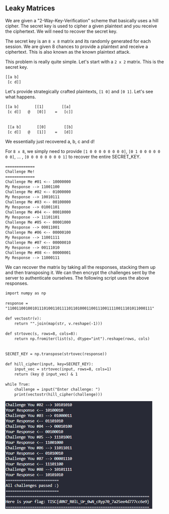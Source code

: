 ## Leaky Matrices
We are given a "2-Way-Key-Verification" scheme that basically uses a hill cipher. The secret key is used to cipher a given plaintext and you receive the ciphertext. We will need to recover the secret key. 

The secret key is an `8 x 8` matrix and its randomly generated for each session. We are given 8 chances to provide a plaintext and receive a ciphertext. This is also known as the known plaintext attack.

This problem is really quite simple. Let's start with a `2 x 2` matrix. This is the secret key.

```
[[a b]
 [c d]]
```

Let's provide strategically crafted plaintexts, `[1 0]` and `[0 1]`. Let's see what happens. 

```
[[a b]       [[1]        [[a]
 [c d]]   @   [0]]    =   [c]]


 [[a b]       [[0]        [[b]
 [c d]]   @   [1]]    =   [d]]
```

We essentially just recovered a, b, c and d!

For `8 x 8`, we simply need to provide `[1 0 0 0 0 0 0 0 0]`, `[0 1 0 0 0 0 0 0 0]`, ... , `[0 0 0 0 0 0 0 0 1]` to recover the entire SECRET_KEY. 

```
=============
Challenge Me!
=============
Challenge Me #01 <-- 10000000
My Response --> 11001100
Challenge Me #02 <-- 01000000
My Response --> 10010111
Challenge Me #03 <-- 00100000
My Response --> 01001101
Challenge Me #04 <-- 00010000 
My Response --> 11101101
Challenge Me #05 <-- 00001000
My Response --> 00011001
Challenge Me #06 <-- 00000100
My Response --> 11001111
Challenge Me #07 <-- 00000010
My Response --> 00111010
Challenge Me #08 <-- 00000001
My Response --> 11000111
```

We can recover the matrix by taking all the responses, stacking them up and then transposing it. We can then encrypt the challenges sent by the server to authenticate ourselves. The following script uses the above responses.

```
import numpy as np

response = "1100110010010111010011011110110100011001110011110011101011000111"

def vectostr(v):
    return "".join(map(str, v.reshape(-1)))

def strtovec(s, rows=8, cols=8):
    return np.fromiter(list(s), dtype="int").reshape(rows, cols)


SECRET_KEY = np.transpose(strtovec(response))

def hill_cipher(input, key=SECRET_KEY):
    input_vec = strtovec(input, rows=8, cols=1)
    return (key @ input_vec) & 1

while True:
    challenge = input("Enter challenge: ")
    print(vectostr(hill_cipher(challenge)))
```

![Challenge 2](./Images/Challenge2.png)
